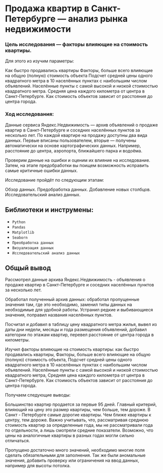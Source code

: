 # Продажа квартир в Санкт-Петербурге — анализ рынка недвижимости

### Цель исследования — факторы влияющие на стоимость квартиры. 

Для этого из изучим параметры:

Как быстро продавались квартиры
Факторы, больше всего влияющие на общую (полную) стоимость объекта
Подсчет средней цены одного квадратного метра в 10 населённых пунктах с наибольшим числом объявлений. Населённые пункты с самой высокой и низкой стоимостью квадратного метра.
Средняя цена каждого километра от центра в Санкт-Петербурге. Как стоимость объектов зависит от расстояния до центра города.

### Ход исследования:

Данные сервиса Яндекс.Недвижимость — архив объявлений о продаже квартир в Санкт-Петербурге и соседних населённых пунктов за несколько лет. По каждой квартире на продажу доступны два вида данных. Первые вписаны пользователем, вторые — получены автоматически на основе картографических данных. Например, расстояние до центра, аэропорта, ближайшего парка и водоёма.

Проверим данные на ошибки и оценим их влияние на исследование. Затем, на этапе предобработки вы поищем возможность исправить самые критичные ошибки данных.

Исследование пройдёт по следующим этапам:

Обзор данных. Предобработка данных. Добавление новых столбцов. Исследовательский анализ данных.

## Библиотеки и инструмены:

* `Python` 
* `Pandas`
* `Matplotlib`
* `Seaborn`
* `Преобработка данных`
* `Визуализация данных`
* `Исследовательский анализ данных`


## Общый вывод

Рассмотрел данные архива Яндекс.Недвижимость - объявления о продаже квартир в Санкт-Петербурге и соседних населённых пунктов за несколько лет.

Обработал полученный архив данных: обработал пропущенные значения там, где это необходимо, заменил типы данных на необходимые для удобной работы. Устранил редкие и выбивающиеся значения, поправил названия населённых пунктов.

Посчитал и добавил в таблицу цену квадратного метра жилья, вывел из даты дни недели, месяцы и года размещения объявлений, добавил категории по этажам квартир, перевел расстояние от центра города в километры.

Изучил факторы влияющие на стоимость квартиры: как быстро продавались квартиры, Факторы, больше всего влияющие на общую (полную) стоимость объекта, Подсчет средней цены одного квадратного метра в 10 населённых пунктах с наибольшим числом объявлений. Населённые пункты с самой высокой и низкой стоимостью квадратного метра, Средняя цена каждого километра от центра в Санкт-Петербурге. Как стоимость объектов зависит от расстояния до центра города.

Получаем следующие выводы:

Большинство квартир продается за первые 95 дней.
Главный критерий, влияющий на цену это размер квартиры, чем больше, тем дороже.
В Санкт - Петербурге самые дорогие квартиры.
Чем ближе квартиры к центру, тем дороже.
Важно учитывать, что, рассматривая среднюю стоимость квартир за определенные года, мы не рассматривали года по отдельности, а лишь смотрели средние показатели. Возможно, что цены на аналогичные квартиры в разных годах могли сильно отличаться.

Пропущено достаточно много значений, необходимо многие поля сделать обязательными для заполнения. Так же были аномальные значения, добавить проверку или ограничения на ввод данных, например для высоты потолка.